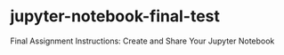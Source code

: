 # jupyter-notebook-final-test
Final Assignment Instructions: Create and Share Your Jupyter Notebook
